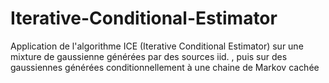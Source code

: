 # Iterative-Conditional-Estimator
Application de l'algorithme ICE (Iterative Conditional Estimator) sur une mixture de gaussienne générées par des sources iid. , puis sur des gaussiennes générées conditionnellement à une chaine de Markov cachée
